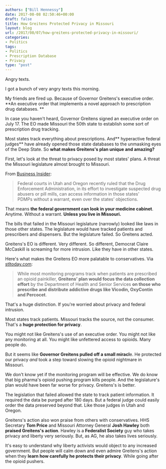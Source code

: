 ```yaml
---
authors: ["Bill Hennessy"]
date: 2017-08-08 02:50:46+00:00
draft: false
title: How Greitens Protected Privacy in Missouri
layout: blog
url: /2017/08/07/how-greitens-protected-privacy-in-missouri/
categories:
- Politics
tags:
- Politics
- Prescription Database
- Privacy
type: "post"
---
```


Angry texts.

I got a bunch of very angry texts this morning.

My friends are fired up. Because of Governor Greitens's executive order. **An executive order that implements a novel approach to prescription drug databases. **

In case you haven't heard, Governor Greitens signed an executive order on July 17. The EO made Missouri the 50th state to establish some sort of prescription drug tracking.

Most states track everything about prescriptions. And** hyperactive federal judges** have already opened those state databases to the unmasking eyes of the Deep State. So **what makes Greitens's plan unique and amazing?**

First, let's look at the threat to privacy posed by most states' plans. A threat the Missouri legislature almost brought to Missouri.

From [Business Insider](https://www.businessinsider.com/police-are-now-tracking-your-prescription-drugs-2017-8?&platform=bi-androidapp):



> Federal courts in Utah and Oregon recently ruled that the Drug Enforcement Administration, in its effort to investigate suspected drug abusers or pill mills, can access information in those states’ PDMPs without a warrant, even over the states’ objections.



That means **the federal government can look in your medicine cabinet**. Anytime. Without a warrant. **Unless you live in Missouri.**

The bills that failed in the Missouri legislature (narrowly) looked like laws in those other states. The legislature would have tracked patients and prescribers and dispensers. But the legislature failed. So Greitens acted.

Greitens's EO is different. Very different. So different, Democrat Claire McCaskill is screaming for more intrusion. Like they have in other states.

Here's what makes the Greitens EO more palatable to conservatives. Via [stltoday.com](https://www.stltoday.com/news/local/govt-and-politics/greitens-launches-painkiller-database-after-missouri-lawmakers-don-t/article_4b6ff0d0-db7c-5b5f-a008-e6197fd254ac.html):



> While most monitoring programs track when patients are prescribed an opioid painkiller, **Greitens’ plan would focus the data collection effort** by the Department of Health and Senior Services **on those who prescribe and distribute addictive drugs like Vicodin, OxyContin and Percocet**.



That's a huge distinction. If you're worried about privacy and federal intrusion.

Most states track patients. Missouri tracks the source, not the consumer. That's a **huge protection for privacy**.

You might not like Greitens's use of an executive order. You might not like any monitoring at all. You might like unfettered access to opioids. Many people do.

But it seems like **Governor Greitens pulled off a small miracl**e. He protected our privacy _and_ took a step toward slowing the opioid nightmare in Missouri.

We don't know yet if the monitoring program will be effective. We do know that big pharma's opioid pushing program kills people. And the legislature's plan would have been far worse for privacy. Greitens's is better.

The legislation that failed allowed the state to track patient information. It required the data be purged after 180 days. But a federal judge could easily order the data preserved beyond that. Like those judges in Utah and Oregon.

Greitens's action also won praise from others with conservatives. HHS Secretary **Tom Price** and Missouri Attorney General **Josh Hawley** both **praised Greitens's action**. Hawley is a **Federalist Society** guy who takes privacy and liberty very seriously. But, as AG, he also takes lives seriously.

It's easy to understand why liberty activists would object to any increased government. But people will calm down and even admire Greitens's action when they **learn how carefully he protects their privacy**. While going after the opioid pushers.


